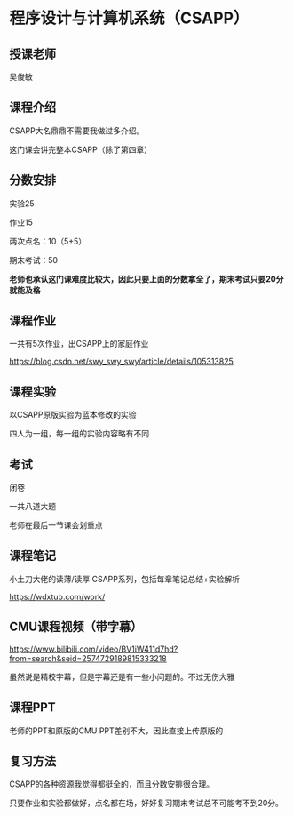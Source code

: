 # 程序设计与计算机系统（CSAPP）

## 授课老师

吴俊敏



## 课程介绍

CSAPP大名鼎鼎不需要我做过多介绍。

这门课会讲完整本CSAPP（除了第四章）



## 分数安排

实验25

作业15

两次点名：10（5+5）

期末考试：50

**老师也承认这门课难度比较大，因此只要上面的分数拿全了，期末考试只要20分就能及格**



## 课程作业

一共有5次作业，出CSAPP上的家庭作业

https://blog.csdn.net/swy_swy_swy/article/details/105313825



## 课程实验

以CSAPP原版实验为蓝本修改的实验

四人为一组，每一组的实验内容略有不同



## 考试

闭卷

一共八道大题

老师在最后一节课会划重点



## 课程笔记

小土刀大佬的读薄/读厚 CSAPP系列，包括每章笔记总结+实验解析

https://wdxtub.com/work/



## CMU课程视频（带字幕）

https://www.bilibili.com/video/BV1iW411d7hd?from=search&seid=2574729189815333218

虽然说是精校字幕，但是字幕还是有一些小问题的。不过无伤大雅



## 课程PPT

老师的PPT和原版的CMU PPT差别不大，因此直接上传原版的



## 复习方法

CSAPP的各种资源我觉得都挺全的，而且分数安排很合理。

只要作业和实验都做好，点名都在场，好好复习期末考试总不可能考不到20分。



